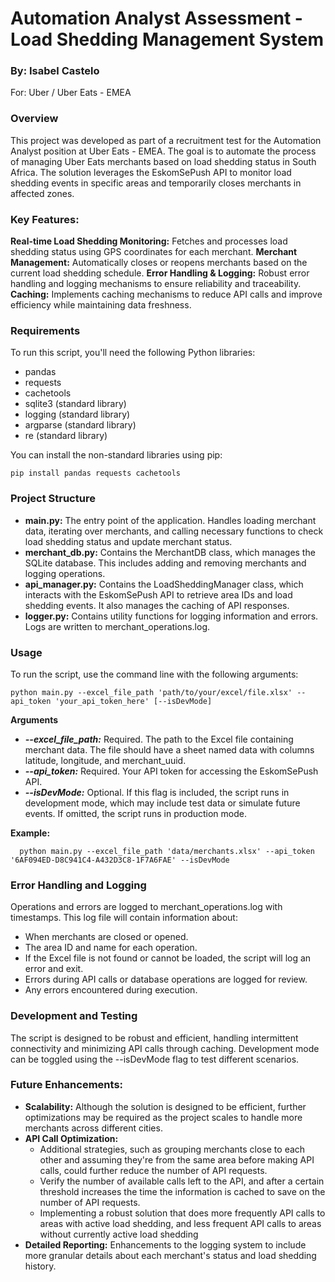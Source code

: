 
# Automation Analyst Assessment - Load Shedding Management System 
### By: Isabel Castelo
For: Uber / Uber Eats - EMEA

### Overview
 This project was developed as part of a recruitment test for the Automation Analyst position at Uber Eats - EMEA. The goal is to automate the process of managing Uber Eats merchants based on load shedding status in South Africa. 
 The solution leverages the EskomSePush API to monitor load shedding events in specific areas and temporarily closes merchants in affected zones.

### Key Features:

**Real-time Load Shedding Monitoring:** Fetches and processes load shedding status using GPS coordinates for each merchant.
**Merchant Management:** Automatically closes or reopens merchants based on the current load shedding schedule.
**Error Handling & Logging:** Robust error handling and logging mechanisms to ensure reliability and traceability.
**Caching:** Implements caching mechanisms to reduce API calls and improve efficiency while maintaining data freshness.
		
### Requirements
To run this script, you'll need the following Python libraries:

  - pandas
  - requests
  - cachetools
  - sqlite3 (standard library)
  - logging (standard library)
  - argparse (standard library)
  - re (standard library)
	
You can install the non-standard libraries using pip:

```
pip install pandas requests cachetools
```

### Project Structure
- **main.py:** The entry point of the application. Handles loading merchant data, iterating over merchants, and calling necessary functions to check load shedding status and update merchant status.
- **merchant_db.py:** Contains the MerchantDB class, which manages the SQLite database. This includes adding and removing merchants and logging operations.
- **api_manager.py:** Contains the LoadSheddingManager class, which interacts with the EskomSePush API to retrieve area IDs and load shedding events. It also manages the caching of API responses.
- **logger.py:** Contains utility functions for logging information and errors. Logs are written to merchant_operations.log.
  
### Usage  

To run the script, use the command line with the following arguments:  
```
python main.py --excel_file_path 'path/to/your/excel/file.xlsx' --api_token 'your_api_token_here' [--isDevMode]  
```

**Arguments**  
- ***--excel_file_path:*** Required. The path to the Excel file containing merchant data. The file should have a sheet named data with columns latitude, longitude, and merchant_uuid.  
- ***--api_token:*** Required. Your API token for accessing the EskomSePush API.  
- ***--isDevMode:*** Optional. If this flag is included, the script runs in development mode, which may include test data or simulate future events. If omitted, the script runs in production mode.  

**Example:**  
```
  python main.py --excel_file_path 'data/merchants.xlsx' --api_token '6AF094ED-D8C941C4-A432D3C8-1F7A6FAE' --isDevMode
```

### Error Handling and Logging

Operations and errors are logged to merchant_operations.log with timestamps. This log file will contain information about:  
		
  - When merchants are closed or opened.  
  - The area ID and name for each operation.  
  - If the Excel file is not found or cannot be loaded, the script will log an error and exit.  
  - Errors during API calls or database operations are logged for review.	  	
  - Any errors encountered during execution.  
		
### Development and Testing   

The script is designed to be robust and efficient, handling intermittent connectivity and minimizing API calls through caching. Development mode can be toggled using the --isDevMode flag to test different scenarios.  
	
### Future Enhancements:  
- **Scalability:** Although the solution is designed to be efficient, further optimizations may be required as the project scales to handle more merchants across different cities.  
- **API Call Optimization:**  
	- Additional strategies, such as grouping merchants close to each other and assuming they're from the same area before making API calls, could further reduce the number of API requests.  
	- Verify the number of available calls left to the API, and after a certain threshold increases the time the information is cached to save on the number of API requests.  
	- Implementing a robust solution that does more frequently API calls to areas with active load shedding, and less frequent API calls to areas without currently active load shedding  
- **Detailed Reporting:** Enhancements to the logging system to include more granular details about each merchant's status and load shedding history.  
  
